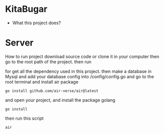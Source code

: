 # KitaBugar

- What this project does?





# Server
How to run project
download source code or clone it in your computer then go to the root path of the project. then run 

for get all the dependency used in this project. then make a database in Mysql and add your database config into /config/config.go
and go to the root terminal and install air package

```
go install github.com/air-verse/air@latest
```

and open your project, and install the package golang
```
go install 
```
then run this script
```
air 
```

